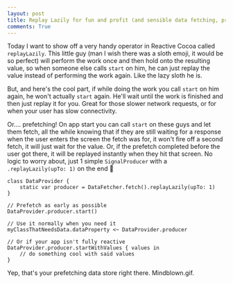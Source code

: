 ```yaml
---
layout: post
title: Replay Lazily for fun and profit (and sensible data fetching, prefetching and caching)
comments: True
---
```


Today I want to show off a very handy operator in Reactive Cocoa called `replayLazily`. This little guy (man I wish there was a sloth emoji, it would be so perfect) will perform the work once and then hold onto the resulting value, so when someone else calls `start` on him, he can just replay the value instead of performing the work again. Like the lazy sloth he is.

But, and here's the cool part, if while doing the work you call `start` on him again, he won't actually `start` again. He'll wait until the work is finished and then just replay it for you. Great for those slower network requests, or for when your user has slow connectivity.

Or.... prefetching! On app start you can call `start` on these guys and let them fetch, all the while knowing that if they are still waiting for a response when the user enters the screen the fetch was for, it won't fire off a second fetch, it will just wait for the value. Or, if the prefetch completed before the user got there, it will be replayed instantly when they hit that screen. No logic to worry about, just 1 simple `SignalProducer` with a `.replayLazily(upTo: 1)` on the end 🎸

```
class DataProvider {
    static var producer = DataFetcher.fetch().replayLazily(upTo: 1)
}

// Prefetch as early as possible
DataProvider.producer.start()

// Use it normally when you need it
myClassThatNeedsData.dataProperty <~ DataProvider.producer

// Or if your app isn't fully reactive
DataProvider.producer.startWithValues { values in
    // do something cool with said values
}
```

Yep, that's your prefetching data store right there. Mindblown.gif.
